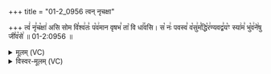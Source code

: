 +++
title = "01-2_0956 त्वन् नृचक्षा"

+++
त्वं꣢ नृ꣣च꣡क्षा꣢ असि सोम वि꣣श्व꣢तः꣣ प꣡व꣢मान वृषभ꣣ ता꣡ वि धा꣢꣯वसि। स꣡ नः꣢ पवस्व꣣ व꣡सु꣢म꣣द्धि꣡र꣢ण्यवद्व꣣य꣡ꣳ स्या꣢म꣣ भु꣡व꣢ने꣢षु जी꣣व꣡से꣢ ॥ 01-2:0956 ॥

<details><summary>मूलम् (VC)</summary>

त्वं꣢ नृ꣣च꣡क्षा꣢ असि सोम वि꣣श्व꣢तः꣣ प꣡व꣢मान वृषभ꣣ ता꣡ वि धा꣢꣯वसि । स꣡ नः꣢ पवस्व꣣ व꣡सु꣢म꣣द्धि꣡र꣢ण्यवद्व꣣य꣡ꣳ स्या꣢म꣣ भु꣡व꣢नेषु जी꣣व꣡से꣢ ॥९५६॥
</details>

<details><summary>विस्वर-मूलम् (VC)</summary>

त्वं नृचक्षा असि सोम विश्वतः पवमान वृषभ ता वि धावसि । स नः पवस्व वसुमद्धिरण्यवद्वयꣳ स्याम भुवनेषु जीवसे ॥९५६॥
</details>